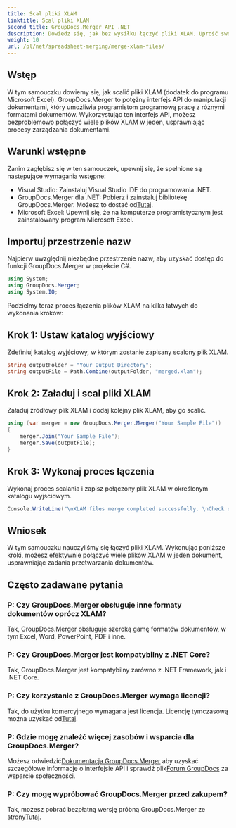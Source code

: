 ```yaml
---
title: Scal pliki XLAM
linktitle: Scal pliki XLAM
second_title: GroupDocs.Merger API .NET
description: Dowiedz się, jak bez wysiłku łączyć pliki XLAM. Uprość swoje zadania związane z zarządzaniem dokumentami dzięki temu potężnemu interfejsowi API.
weight: 10
url: /pl/net/spreadsheet-merging/merge-xlam-files/
---
```

## Wstęp

W tym samouczku dowiemy się, jak scalić pliki XLAM (dodatek do programu Microsoft Excel). GroupDocs.Merger to potężny interfejs API do manipulacji dokumentami, który umożliwia programistom programową pracę z różnymi formatami dokumentów. Wykorzystując ten interfejs API, możesz bezproblemowo połączyć wiele plików XLAM w jeden, usprawniając procesy zarządzania dokumentami.

## Warunki wstępne

Zanim zagłębisz się w ten samouczek, upewnij się, że spełnione są następujące wymagania wstępne:

- Visual Studio: Zainstaluj Visual Studio IDE do programowania .NET.
-  GroupDocs.Merger dla .NET: Pobierz i zainstaluj bibliotekę GroupDocs.Merger. Możesz to dostać od[Tutaj](https://releases.groupdocs.com/merger/net/).
- Microsoft Excel: Upewnij się, że na komputerze programistycznym jest zainstalowany program Microsoft Excel.

## Importuj przestrzenie nazw

Najpierw uwzględnij niezbędne przestrzenie nazw, aby uzyskać dostęp do funkcji GroupDocs.Merger w projekcie C#.

```csharp
using System; 
using GroupDocs.Merger;
using System.IO;
```

Podzielmy teraz proces łączenia plików XLAM na kilka łatwych do wykonania kroków:

## Krok 1: Ustaw katalog wyjściowy

Zdefiniuj katalog wyjściowy, w którym zostanie zapisany scalony plik XLAM.

```csharp
string outputFolder = "Your Output Directory";
string outputFile = Path.Combine(outputFolder, "merged.xlam");
```

## Krok 2: Załaduj i scal pliki XLAM

Załaduj źródłowy plik XLAM i dodaj kolejny plik XLAM, aby go scalić.

```csharp
using (var merger = new GroupDocs.Merger.Merger("Your Sample File"))
{
    merger.Join("Your Sample File");
    merger.Save(outputFile);
}
```

## Krok 3: Wykonaj proces łączenia

Wykonaj proces scalania i zapisz połączony plik XLAM w określonym katalogu wyjściowym.

```csharp
Console.WriteLine("\nXLAM files merge completed successfully. \nCheck output in {0}", outputFolder);
```

## Wniosek

W tym samouczku nauczyliśmy się łączyć pliki XLAM. Wykonując poniższe kroki, możesz efektywnie połączyć wiele plików XLAM w jeden dokument, usprawniając zadania przetwarzania dokumentów.

## Często zadawane pytania

### P: Czy GroupDocs.Merger obsługuje inne formaty dokumentów oprócz XLAM?

Tak, GroupDocs.Merger obsługuje szeroką gamę formatów dokumentów, w tym Excel, Word, PowerPoint, PDF i inne.

### P: Czy GroupDocs.Merger jest kompatybilny z .NET Core?

Tak, GroupDocs.Merger jest kompatybilny zarówno z .NET Framework, jak i .NET Core.

### P: Czy korzystanie z GroupDocs.Merger wymaga licencji?

Tak, do użytku komercyjnego wymagana jest licencja. Licencję tymczasową można uzyskać od[Tutaj](https://purchase.groupdocs.com/temporary-license/).

### P: Gdzie mogę znaleźć więcej zasobów i wsparcia dla GroupDocs.Merger?

 Możesz odwiedzić[Dokumentacja GroupDocs.Merger](https://tutorials.groupdocs.com/merger/net/) aby uzyskać szczegółowe informacje o interfejsie API i sprawdź plik[Forum GroupDocs](https://forum.groupdocs.com/c/merger/32) za wsparcie społeczności.

### P: Czy mogę wypróbować GroupDocs.Merger przed zakupem?

 Tak, możesz pobrać bezpłatną wersję próbną GroupDocs.Merger ze strony[Tutaj](https://releases.groupdocs.com/).